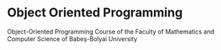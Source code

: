 # Object Oriented Programming
Object-Oriented Programming Course of the Faculty of Mathematics and Computer Science of Babeș-Bolyai University
